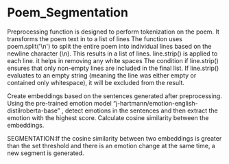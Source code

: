 # Poem_Segmentation

Preprocessing function is designed to perform tokenization on the poem. It transforms the poem text in to a list of lines 
The function uses poem.split('\n') to split the entire poem into individual lines based on the newline character (\n). This results in a list of lines.
line.strip() is applied to each line. it helps in removing any white spaces 
The condition if line.strip() ensures that only non-empty lines are included in the final list. If line.strip() evaluates to an empty string (meaning the line was either empty or contained only whitespace), it will be excluded from the result.

Create embeddings based on the sentences generated after preprocessing.
Using the pre-trained emotion model “j-hartmann/emotion-english-distilroberta-base” , detect emotions in the sentences and then extract the emotion with the highest score.
Calculate cosine similarity between the embeddings.

SEGMENTATION:If the cosine similarity between two embeddings is greater than the set threshold and there is an emotion change at the same time, a new segment is generated.
